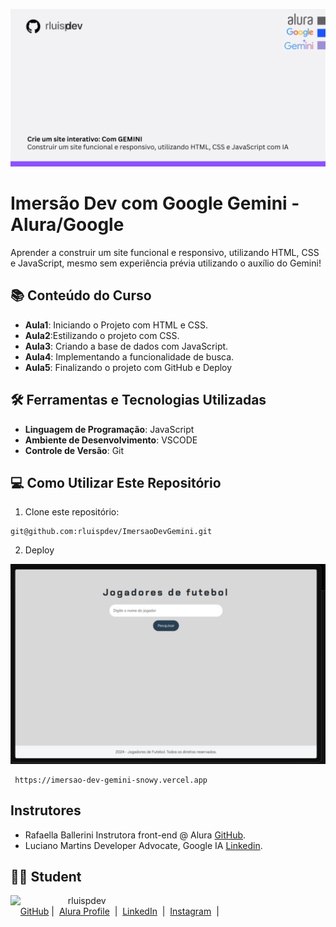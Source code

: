 ![Template rluipdev](template/rluispdev(1).png)
 
# Imersão Dev com Google Gemini - Alura/Google

Aprender a construir um site funcional e responsivo, utilizando HTML, CSS e JavaScript, mesmo sem experiência prévia utilizando o auxílio do Gemini!

## 📚 Conteúdo do Curso

- **Aula1**:  Iniciando o Projeto com HTML e CSS.
- **Aula2**:Estilizando o projeto com CSS.
- **Aula3**: Criando a base de dados com JavaScript.
- **Aula4**: Implementando a funcionalidade de busca.
- **Aula5**: Finalizando o projeto com GitHub e Deploy
 
## 🛠️ Ferramentas e Tecnologias Utilizadas

- **Linguagem de Programação**: JavaScript
- **Ambiente de Desenvolvimento**: VSCODE
- **Controle de Versão**: Git

## 💻 Como Utilizar Este Repositório

1. Clone este repositório:
````
git@github.com:rluispdev/ImersaoDevGemini.git
````

2. Deploy 

![Template rluipdev](template/rluispdev(2).png)
````
 https://imersao-dev-gemini-snowy.vercel.app
````

## Instrutores
 
- Rafaella Ballerini Instrutora front-end @ Alura [GitHub](https://github.com/rafaballerini).
- Luciano Martins Developer Advocate, Google IA [Linkedin](https://www.linkedin.com/in/lucianommartins/).

## 👨‍💻 Student
<p>
    <img 
      align=left 
      margin=10 
      width=80 
      src="https://avatars.githubusercontent.com/u/128305083?s=96&v=4"
    />
    <p>&nbsp&nbsp&nbsprluispdev<br>
    &nbsp&nbsp&nbsp
    <a href="https://github.com/rluispdev">
    GitHub</a>&nbsp;|&nbsp;
     <a href="https://cursos.alura.com.br/user/rluisp"> Alura Profile</a>
&nbsp;|&nbsp;
    <a href="https://www.linkedin.com/in/rafael-luis-gonzaga-b11634186/">LinkedIn</a>
&nbsp;|&nbsp;
    <a href="https://www.instagram.com/rluispdevs?igsh=cnoxenpmaHY1amE0&utm_source=qr">
    Instagram</a>
&nbsp;|&nbsp;</p>
</p>
<br/><br/>
<p>
